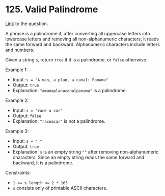 # 125. Valid Palindrome

[Link](https://leetcode.com/problems/valid-palindrome/) to the question.

A phrase is a palindrome if, after converting all uppercase letters into lowercase letters and removing all non-alphanumeric characters, it reads the same forward and backward. Alphanumeric characters include letters and numbers.

Given a string `s`, return `true` if it is a palindrome, or `false` otherwise.

 

Example 1:

- Input: `s = "A man, a plan, a canal: Panama"`
- Output: `true`
- Explanation: `"amanaplanacanalpanama"` is a palindrome.

Example 2:

- Input: `s = "race a car"`
- Output: `false`
- Explanation: `"raceacar"` is not a palindrome.

Example 3:

- Input: `s = " "`
- Output: `true`
- Explanation: `s` is an empty string `""` after removing non-alphanumeric characters.
Since an empty string reads the same forward and backward, it is a palindrome.
 

Constraints:

- `1 <= s.length <= 2 * 105`
- `s` consists only of printable ASCII characters.
